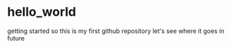 # hello_world
getting started
so this is my first github repository 
let's see where it goes in future 
